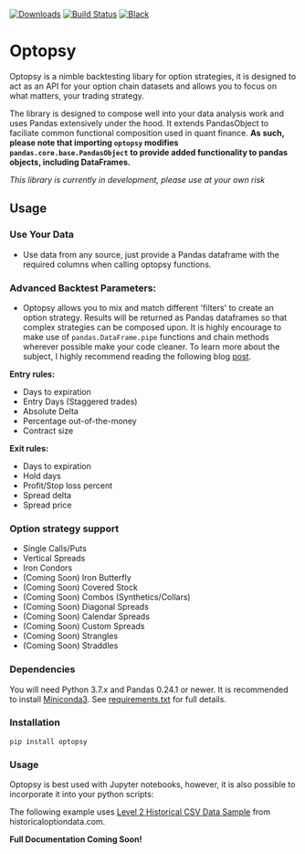 [![Downloads](https://pepy.tech/badge/optopsy)](https://pepy.tech/project/optopsy)
[![Build Status](https://travis-ci.org/michaelchu/optopsy.svg?branch=master)](https://travis-ci.org/michaelchu/optopsy)
[![Black](https://img.shields.io/badge/code%20style-black-000000.svg)](https://github.com/ambv/black)

# Optopsy

Optopsy is a nimble backtesting libary for option strategies, it is designed to act as an API for your option chain datasets and allows you to focus on what matters, your trading strategy.

The library is designed to compose well into your data analysis work and uses Pandas extensively under the hood. It extends PandasObject to faciliate common functional composition used in quant finance. **As such, please note that importing `optopsy` modifies `pandas.core.base.PandasObject` to provide added functionality to pandas objects, including DataFrames.**

*This library is currently in development, please use at your own risk*

## Usage

### Use Your Data
* Use data from any source, just provide a Pandas dataframe with the required columns when calling optopsy functions.

### Advanced Backtest Parameters:

* Optopsy allows you to mix and match different 'filters' to create an option strategy. Results will be returned as Pandas dataframes so that complex strategies can be composed upon. It is highly encourage to make use of `pandas.DataFrame.pipe` functions and chain methods wherever possible make your code cleaner. To learn more about the subject, I highly recommend reading the following blog [post](https://tomaugspurger.github.io/method-chaining.html).

**Entry rules:**
* Days to expiration
* Entry Days (Staggered trades)
* Absolute Delta
* Percentage out-of-the-money
* Contract size

**Exit rules:**
* Days to expiration
* Hold days
* Profit/Stop loss percent
* Spread delta
* Spread price

### Option strategy support
* Single Calls/Puts
* Vertical Spreads
* Iron Condors
* (Coming Soon) Iron Butterfly
* (Coming Soon) Covered Stock
* (Coming Soon) Combos (Synthetics/Collars)
* (Coming Soon) Diagonal Spreads
* (Coming Soon) Calendar Spreads
* (Coming Soon) Custom Spreads
* (Coming Soon) Strangles
* (Coming Soon) Straddles

### Dependencies
You will need Python 3.7.x and Pandas 0.24.1 or newer. It is recommended to install [Miniconda3](https://conda.io/miniconda.html). See [requirements.txt](https://github.com/michaelchu/optopsy/blob/master/requirements.txt) for full details.

### Installation
```
pip install optopsy
```

### Usage
Optopsy is best used with Jupyter notebooks, however, it is also possible to incorporate it into your python scripts:

The following example uses [Level 2 Historical CSV Data Sample](http://www.deltaneutral.com/files/Sample_SPX_20151001_to_20151030.csv) from historicaloptiondata.com.

**Full Documentation Coming Soon!**

